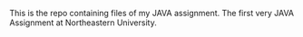 This is the repo containing files of my JAVA assignment. The first very JAVA Assignment at Northeastern University.
